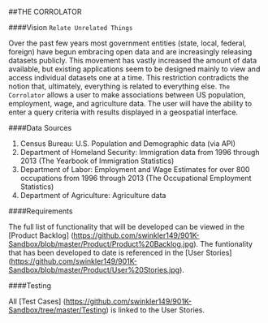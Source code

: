 ##THE CORROLATOR

####Vision `Relate Unrelated Things`

Over the past few years most government entities (state, local, federal, foreign) have begun embracing open data and are increasingly releasing datasets publicly. This movement has vastly increased the amount of data available, but existing applications seem to be designed mainly to view and access individual datasets one at a time.  This restriction contradicts the notion that, ultimately, everything is related to everything else.  `The Corrolator` allows a user to make associations between US population, employment, wage, and agriculture data.  The user will have the ability to enter a query criteria with results displayed in a geospatial interface.

####Data Sources

1. Census Bureau: U.S. Population and Demographic data (via API)
2. Department of Homeland Security: Immigration data from 1996 through 2013  (The Yearbook of Immigration Statistics)
3. Department of Labor: Employment and Wage Estimates for over 800 occupations from 1996 through 2013 (The Occupational Employment Statistics)
4. Department of Agriculture: Agriculture data

####Requirements

The full list of functionality that will be developed can be viewed in the [Product Backlog] (https://github.com/swinkler149/901K-Sandbox/blob/master/Product/Product%20Backlog.jpg).  The funtionality that has been developed to date is referenced in the [User Stories] (https://github.com/swinkler149/901K-Sandbox/blob/master/Product/User%20Stories.jpg).

####Testing

All [Test Cases] (https://github.com/swinkler149/901K-Sandbox/tree/master/Testing) is linked to the User Stories.
